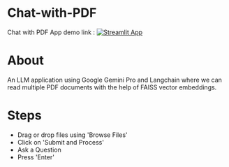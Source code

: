 # Chat-with-PDF
Chat with PDF App demo link :
[![Streamlit App](https://img.shields.io/badge/Streamlit-App-success?logo=streamlit)](https://chat-with-pdf-7.streamlit.app/)

# About 
An LLM application using Google Gemini Pro and Langchain where we can read multiple PDF documents with the help of FAISS vector embeddings.

# Steps 
- Drag or drop files using 'Browse Files'
- Click on 'Submit and Process'
- Ask a Question
- Press 'Enter'
